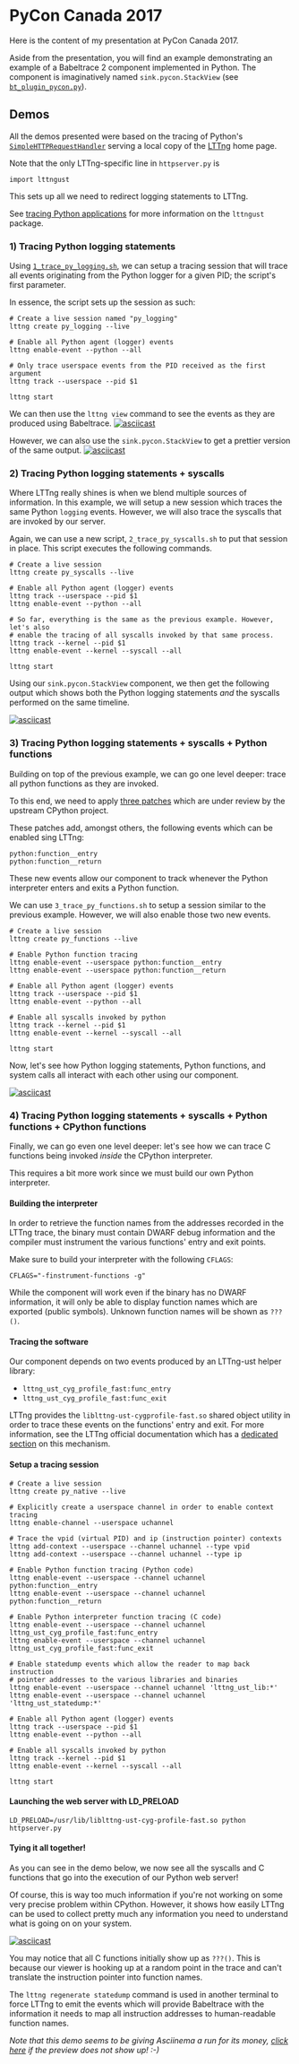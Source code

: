 # PyCon Canada 2017

Here is the content of my presentation at PyCon Canada 2017.

Aside from the presentation, you will find an example demonstrating
an example of a Babeltrace 2 component implemented in Python. The
component is imaginatively named `sink.pycon.StackView` (see
[`bt_plugin_pycon.py`](https://github.com/jgalar/PyConCanada2017/blob/master/bt_plugin_pycon.py)).

## Demos

All the demos presented were based on the tracing of Python's [`SimpleHTTPRequestHandler`](https://docs.python.org/3.6/library/http.server.html?highlight=http#http.server.SimpleHTTPRequestHandler)
serving a local copy of the [LTTng](https://lttng.org) home page.

Note that the only LTTng-specific line in `httpserver.py` is

```import lttngust```

This sets up all we need to redirect logging statements to LTTng.

See [tracing Python applications](https://lttng.org/docs/v2.10/#doc-python-application)
for more information on the `lttngust` package.

### 1) Tracing Python logging statements

Using [`1_trace_py_logging.sh`](https://raw.githubusercontent.com/jgalar/PyConCanada2017/master/1_trace_py_logging.sh),
we can setup a tracing session that will trace all events originating from
the Python logger for a given PID; the script's first parameter.

In essence, the script sets up the session as such:
```
# Create a live session named "py_logging"
lttng create py_logging --live

# Enable all Python agent (logger) events
lttng enable-event --python --all

# Only trace userspace events from the PID received as the first argument
lttng track --userspace --pid $1

lttng start
```

We can then use the `lttng view` command to see the events as they are produced
using Babeltrace.
[![asciicast](https://asciinema.org/a/nR0CX0ZqqC2ueLVV909lUTLtj.png)](https://asciinema.org/a/nR0CX0ZqqC2ueLVV909lUTLtj)

However, we can also use the `sink.pycon.StackView` to get a prettier version
of the same output.
[![asciicast](https://asciinema.org/a/6nQI8Qs6KJDNAzwlsPjIF6rel.png)](https://asciinema.org/a/6nQI8Qs6KJDNAzwlsPjIF6rel)


### 2) Tracing Python logging statements + syscalls

Where LTTng really shines is when we blend multiple sources of information. In
this example, we will setup a new session which traces the same Python `logging`
events. However, we will also trace the syscalls that are invoked by our
server.

Again, we can use a new script, `2_trace_py_syscalls.sh` to put that session in
place. This script executes the following commands.

```
# Create a live session
lttng create py_syscalls --live

# Enable all Python agent (logger) events
lttng track --userspace --pid $1
lttng enable-event --python --all

# So far, everything is the same as the previous example. However, let's also
# enable the tracing of all syscalls invoked by that same process.
lttng track --kernel --pid $1
lttng enable-event --kernel --syscall --all

lttng start
```

Using our `sink.pycon.StackView` component, we then get the following output
which shows both the Python logging statements _and_ the syscalls performed on
the same timeline.

[![asciicast](https://asciinema.org/a/zssVwVix7FBzZ3o0Mfwe196SM.png)](https://asciinema.org/a/zssVwVix7FBzZ3o0Mfwe196SM)


### 3) Tracing Python logging statements + syscalls + Python functions

Building on top of the previous example, we can go one level deeper: trace
all python functions as they are invoked.

To this end, we need to apply [three patches](https://bugs.python.org/issue28909)
which are under review by the upstream CPython project.

These patches add, amongst others, the following events which can be enabled
 sing LTTng:

```
python:function__entry
python:function__return
```

These new events allow our component to track whenever the Python interpreter
enters and exits a Python function.

We can use `3_trace_py_functions.sh` to setup a session similar to the previous
example. However, we will also enable those two new events.

```
# Create a live session
lttng create py_functions --live

# Enable Python function tracing
lttng enable-event --userspace python:function__entry
lttng enable-event --userspace python:function__return

# Enable all Python agent (logger) events
lttng track --userspace --pid $1
lttng enable-event --python --all

# Enable all syscalls invoked by python
lttng track --kernel --pid $1
lttng enable-event --kernel --syscall --all

lttng start
```

Now, let's see how Python logging statements, Python functions, and system calls
all interact with each other using our component.

[![asciicast](https://asciinema.org/a/v20Hxnoh3lpzzz3FPmF86fNDS.png)](https://asciinema.org/a/v20Hxnoh3lpzzz3FPmF86fNDS)


### 4) Tracing Python logging statements + syscalls + Python functions + CPython functions

Finally, we can go even one level deeper: let's see how we can trace C
functions being invoked _inside_ the CPython interpreter.

This requires a bit more work since we must build our own Python interpreter.

#### Building the interpreter

In order to retrieve the function names from the addresses recorded in the
LTTng trace, the binary must contain DWARF debug information and the
compiler must instrument the various functions' entry and exit points.

Make sure to build your interpreter with the following `CFLAGS`:

`CFLAGS="-finstrument-functions -g"`

While the component will work even if the binary has no DWARF information, it
will only be able to display function names which are exported (public symbols).
Unknown function names will be shown as `???()`.

#### Tracing the software

Our component depends on two events produced by an LTTng-ust helper library:
* `lttng_ust_cyg_profile_fast:func_entry`
* `lttng_ust_cyg_profile_fast:func_exit`

LTTng provides the `liblttng-ust-cygprofile-fast.so` shared object utility
in order to trace these events on the functions' entry and exit.
For more information, see the LTTng official documentation which has a
[dedicated section](https://lttng.org/docs/v2.10/#doc-liblttng-ust-cyg-profile)
on this mechanism.

#### Setup a tracing session

```
# Create a live session
lttng create py_native --live

# Explicitly create a userspace channel in order to enable context tracing
lttng enable-channel --userspace uchannel

# Trace the vpid (virtual PID) and ip (instruction pointer) contexts
lttng add-context --userspace --channel uchannel --type vpid
lttng add-context --userspace --channel uchannel --type ip

# Enable Python function tracing (Python code)
lttng enable-event --userspace --channel uchannel python:function__entry
lttng enable-event --userspace --channel uchannel python:function__return

# Enable Python interpreter function tracing (C code)
lttng enable-event --userspace --channel uchannel lttng_ust_cyg_profile_fast:func_entry
lttng enable-event --userspace --channel uchannel lttng_ust_cyg_profile_fast:func_exit

# Enable statedump events which allow the reader to map back instruction
# pointer addresses to the various libraries and binaries
lttng enable-event --userspace --channel uchannel 'lttng_ust_lib:*'
lttng enable-event --userspace --channel uchannel 'lttng_ust_statedump:*'

# Enable all Python agent (logger) events
lttng track --userspace --pid $1
lttng enable-event --python --all

# Enable all syscalls invoked by python
lttng track --kernel --pid $1
lttng enable-event --kernel --syscall --all

lttng start
```

#### Launching the web server with LD_PRELOAD

```
LD_PRELOAD=/usr/lib/liblttng-ust-cyg-profile-fast.so python httpserver.py
```

#### Tying it all together!

As you can see in the demo below, we now see all the syscalls and C functions
that go into the execution of our Python web server!

Of course, this is way too much information if you're not working on some very
precise problem within CPython. However, it shows how easily LTTng can be used
to collect pretty much any information you need to understand what is going on
on your system.

[![asciicast](https://asciinema.org/a/zhmsHbufyn1HiWXWhlB1HGL3U.png)](https://asciinema.org/a/zhmsHbufyn1HiWXWhlB1HGL3U)

You may notice that all C functions initially show up as `???()`. This is
because our viewer is hooking up at a random point in the trace and can't
translate the instruction pointer into function names.

The `lttng regenerate statedump` command is used in another terminal to force
LTTng to emit the events which will provide Babeltrace with the information
it needs to map all instruction addresses to human-readable function names.

_Note that this demo seems to be giving Asciinema a run for its money, [click here](https://asciinema.org/a/zhmsHbufyn1HiWXWhlB1HGL3U) if the preview does
not show up! :-)_